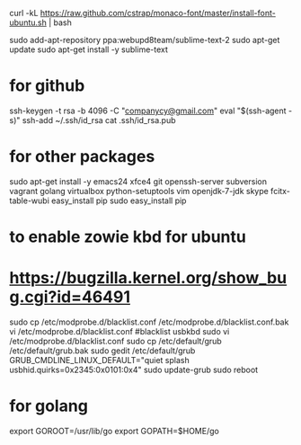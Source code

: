 curl -kL https://raw.github.com/cstrap/monaco-font/master/install-font-ubuntu.sh | bash

sudo add-apt-repository ppa:webupd8team/sublime-text-2
sudo apt-get update
sudo apt-get install -y sublime-text

# for github
ssh-keygen -t rsa -b 4096 -C "companycy@gmail.com"
eval "$(ssh-agent -s)"
ssh-add ~/.ssh/id_rsa
cat .ssh/id_rsa.pub 

# for other packages
sudo apt-get install -y emacs24 xfce4 git openssh-server subversion vagrant golang virtualbox python-setuptools vim  openjdk-7-jdk skype fcitx-table-wubi 
easy_install pip
sudo easy_install pip

# to enable zowie kbd for ubuntu
# https://bugzilla.kernel.org/show_bug.cgi?id=46491
sudo cp /etc/modprobe.d/blacklist.conf /etc/modprobe.d/blacklist.conf.bak
vi /etc/modprobe.d/blacklist.conf
#blacklist usbkbd
sudo vi /etc/modprobe.d/blacklist.conf
sudo cp  /etc/default/grub  /etc/default/grub.bak
sudo gedit /etc/default/grub
GRUB_CMDLINE_LINUX_DEFAULT="quiet splash usbhid.quirks=0x2345:0x0101:0x4"
sudo update-grub
sudo reboot

# for golang
export GOROOT=/usr/lib/go
export GOPATH=$HOME/go
